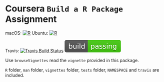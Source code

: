 # Coursera `Build a R Package` Assignment

<!-- badges: start -->
macOS: [![R](https://github.com/englianhu/wk4package/actions/workflows/R-macos.yml/badge.svg)](https://github.com/englianhu/wk4package/actions/workflows/R-macos.yml) Ubuntu: [![R](https://github.com/englianhu/wk4package/actions/workflows/R-ubuntu.yml/badge.svg)](https://github.com/englianhu/wk4package/actions/workflows/R-ubuntu.yml)

Travis: [![Travis Build Status](https://travis-ci.com/englianhu/wk4package.svg?branch=main)](https://travis-ci.com/englianhu/wk4package) ![Travis Build Status](https://raw.githubusercontent.com/englianhu/wk4package/main/figure/Travis%20badge.svg)
<!-- badges: end -->

Use `browseVignettes` read the `vignette` provided in this package.

`R` folder, `man` folder, `vignettes` folder, `tests` folder, `NAMESPACE` and `travis` are included.
